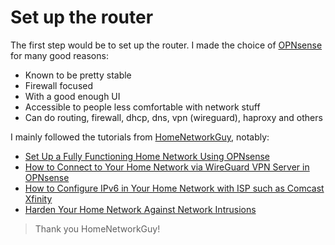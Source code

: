 # Set up the router

The first step would be to set up the router. I made the choice of
[OPNsense](https://opnsense.org/) for many good reasons:

- Known to be pretty stable
- Firewall focused
- With a good enough UI
- Accessible to people less comfortable with network stuff
- Can do routing, firewall, dhcp, dns, vpn (wireguard), haproxy and others

I mainly followed the tutorials from
[HomeNetworkGuy](https://homenetworkguy.com/), notably:

- [Set Up a Fully Functioning Home Network Using OPNsense](https://homenetworkguy.com/how-to/set-up-a-fully-functioning-home-network-using-opnsense/)
- [How to Connect to Your Home Network via WireGuard VPN Server in OPNsense](https://homenetworkguy.com/how-to/configure-wireguard-opnsense/)
- [How to Configure IPv6 in Your Home Network with ISP such as Comcast Xfinity](https://homenetworkguy.com/how-to/configure-ipv6-opnsense-with-isp-such-as-comcast-xfinity/)
- [Harden Your Home Network Against Network Intrusions](https://homenetworkguy.com/how-to/configure-intrusion-detection-opnsense/)

> Thank you HomeNetworkGuy!
